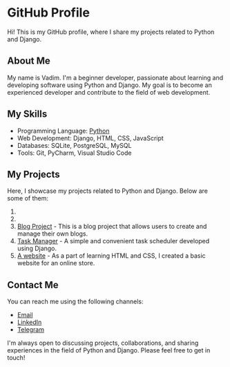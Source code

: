 # GitHub Profile

Hi! This is my GitHub profile, where I share my projects related to Python and Django.

## About Me

My name is Vadim. I'm a beginner developer, passionate about learning and developing software using Python and Django. My goal is to become an experienced developer and contribute to the field of web development.

## My Skills

- Programming Language: [Python](https://camo.githubusercontent.com/94be0a2e5be142925615e5821d97137a930d08fc154962ce43860f1957e6661e/68747470733a2f2f696d672e736869656c64732e696f2f62616467652f507974686f6e2d3337373641423f7374796c653d666f722d7468652d6261646765266c6f676f3d707974686f6e266c6f676f436f6c6f723d7768697465)
- Web Development: Django, HTML, CSS, JavaScript
- Databases: SQLite, PostgreSQL, MySQL
- Tools: Git, PyCharm, Visual Studio Code
  
## My Projects

Here, I showcase my projects related to Python and Django. Below are some of them:

1.
2.
3. [Blog Project](https://github.com/vadzimbudnikau/blog_project) - This is a blog project that allows users to create and manage their own blogs.
4. [Task Manager](https://github.com/vadzimbudnikau/task-manager) - A simple and convenient task scheduler developed using Django.
5. [A website](https://github.com/vadzimbudnikau/vadzimbudnikau.github.io) - As a part of learning HTML and CSS, I created a basic website for an online store.

## Contact Me

You can reach me using the following channels:

- [Email](vadimbudnikov@gmail.com)
- [LinkedIn](https://www.linkedin.com/in/vadzim-budnikau-3493a717a/)
- [Telegram](https://t.me/valeriule)

I'm always open to discussing projects, collaborations, and sharing experiences in the field of Python and Django. Please feel free to get in touch!

